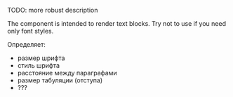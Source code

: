 TODO: more robust description

The component is intended to render text blocks.
Try not to use if you need only font styles.

Определяет:
* размер шрифта
* стиль шрифта
* расстояние между параграфами
* размер табуляции (отступа)
* ???
